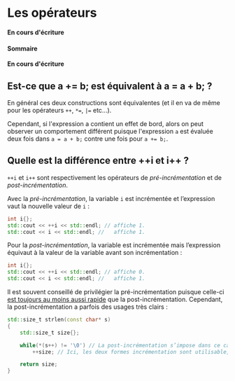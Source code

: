 # Les opérateurs

**En cours d'écriture**

#### Sommaire

**En cours d'écriture**

## Est-ce que a += b; est équivalent à a = a + b; ?

En général ces deux constructions sont équivalentes (et il en va de même pour les opérateurs `++`, `*=`, `|=` etc...).

Cependant, si l'expression a contient un effet de bord, alors on peut observer un comportement différent puisque l'expression `a` est évaluée deux fois dans `a = a + b;` contre une fois pour `a += b;`.

## Quelle est la différence entre ++i et i++ ?

`++i` et `i++` sont respectivement les opérateurs de *pré-incrémentation* et de *post-incrémentation*.

Avec la *pré-incrémentation*, la variable `i` est incrémentée et l’expression vaut la nouvelle valeur de `i` :

```cpp
int i{};
std::cout << ++i << std::endl; // affiche 1.
std::cout << i << std::endl; //   affiche 1.
```

Pour la *post-incrémentation*, la variable est incrémentée mais l’expression équivaut à la valeur de la variable avant son incrémentation :

```cpp
int i{};
std::cout << ++i << std::endl; // affiche 0.
std::cout << i << std::endl; //   affiche 1.
``` 	

Il est souvent conseillé de privilégier la pré-incrémentation puisque celle-ci [est toujours au moins aussi rapide](404.md) que la post-incrémentation. Cependant, la post-incrémentation a parfois des usages très clairs :

```cpp
std::size_t strlen(const char* s)
{
    std::size_t size{};

    while(*(s++) != '\0') // La post-incrémentation s’impose dans ce cas de manière à s'assurer de tester le premier caractère.
        ++size; // Ici, les deux formes incrémentation sont utilisable, la pré-incrémentation est donc privilégiée.

    return size;      
}
```
